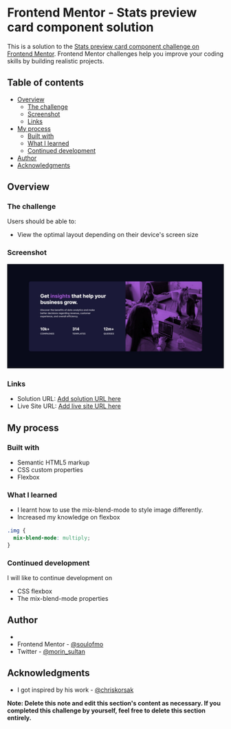 # Frontend Mentor - Stats preview card component solution

This is a solution to the [Stats preview card component challenge on Frontend Mentor](https://www.frontendmentor.io/challenges/stats-preview-card-component-8JqbgoU62). Frontend Mentor challenges help you improve your coding skills by building realistic projects. 

## Table of contents

- [Overview](#overview)
  - [The challenge](#the-challenge)
  - [Screenshot](#screenshot)
  - [Links](#links)
- [My process](#my-process)
  - [Built with](#built-with)
  - [What I learned](#what-i-learned)
  - [Continued development](#continued-development)
- [Author](#author)
- [Acknowledgments](#acknowledgments)


## Overview

### The challenge

Users should be able to:

- View the optimal layout depending on their device's screen size

### Screenshot

![](./design/screenshot.jpeg)

### Links

- Solution URL: [Add solution URL here](https://your-solution-url.com)
- Live Site URL: [Add live site URL here](https://your-live-site-url.com)

## My process

### Built with

- Semantic HTML5 markup
- CSS custom properties
- Flexbox

### What I learned

- I learnt how to use the mix-blend-mode to style image differently.
- Increased my knowledge on flexbox



```css
.img {
  mix-blend-mode: multiply;
}
```


### Continued development
I will like to continue development on 

- CSS flexbox
- The mix-blend-mode properties 

## Author

-
- Frontend Mentor - [@soulofmo](https://www.frontendmentor.io/profile/SoulOfMo)
- Twitter - [@morin_sultan](https://www.twitter.com/morin_sultan)


## Acknowledgments

- I got inspired by his work  - [@chriskorsak](https://www.frontendmentor.io/profile/chriskorsak) 

**Note: Delete this note and edit this section's content as necessary. If you completed this challenge by yourself, feel free to delete this section entirely.**
